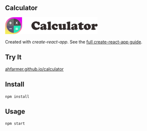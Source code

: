 Calculator
---
<img src="Logotype primary.png" width="60%" height="60%" />

Created with *create-react-app*. See the [full create-react-app guide](https://github.com/facebookincubator/create-react-app/blob/master/packages/react-scripts/template/README.md).

Try It
---

[ahfarmer.github.io/calculator](https://ahfarmer.github.io/calculator/)



Install
---

`npm install`



Usage
---

`npm start`
